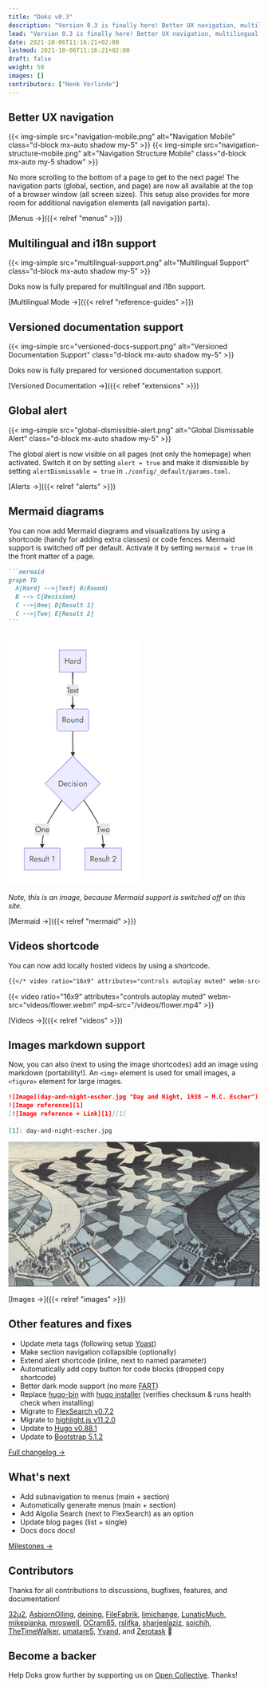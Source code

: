 ```yaml
---
title: "Doks v0.3"
description: "Version 0.3 is finally here! Better UX navigation, multilingual and i18n support, versioned documentation support, dismissible global alert, Mermaid diagrams and visualizations, and more!"
lead: "Version 0.3 is finally here! Better UX navigation, multilingual and i18n support, versioned documentation support, dismissible global alert, Mermaid diagrams and visualizations, and more!"
date: 2021-10-06T11:16:21+02:00
lastmod: 2021-10-06T11:16:21+02:00
draft: false
weight: 50
images: []
contributors: ["Henk Verlinde"]
---
```


## Better UX navigation

{{< img-simple src="navigation-mobile.png" alt="Navigation Mobile" class="d-block mx-auto shadow my-5" >}}
{{< img-simple src="navigation-structure-mobile.png" alt="Navigation Structure Mobile" class="d-block mx-auto my-5 shadow" >}}

No more scrolling to the bottom of a page  to get to the next page! The navigation parts (global, section, and page) are now all available at the top of a browser window (all screen sizes). This setup also provides for more room for additional navigation elements (all navigation parts).

[Menus →]({{< relref "menus" >}})

## Multilingual and i18n support

{{< img-simple src="multilingual-support.png" alt="Multilingual Support" class="d-block mx-auto shadow my-5" >}}

Doks now is fully prepared for multilingual and i18n support.

[Multilingual Mode →]({{< relref "reference-guides" >}})

## Versioned documentation support

{{< img-simple src="versioned-docs-support.png" alt="Versioned Documentation Support" class="d-block mx-auto shadow my-5" >}}

Doks now is fully prepared for versioned documentation support.

[Versioned Documentation →]({{< relref "extensions" >}})

## Global alert

{{< img-simple src="global-dismissible-alert.png" alt="Global Dismissable Alert" class="d-block mx-auto shadow my-5" >}}

The global alert is now visible on all pages (not only the homepage) when activated. Switch it on by setting `alert = true` and make it dismissible by setting `alertDismissable = true` in `./config/_default/params.toml`.

[Alerts →]({{< relref "alerts" >}})

## Mermaid diagrams

You can now add Mermaid diagrams and visualizations by using a shortcode (handy for adding extra classes) or code fences. Mermaid support is switched off per default. Activate it by setting `mermaid = true` in the front matter of a page.

````md
```mermaid
graph TD
  A[Hard] -->|Text| B(Round)
  B --> C{Decision}
  C -->|One| D[Result 1]
  C -->|Two| E[Result 2]
```
````

![Mermaid Code Fences](mermaid-code-fences.png)

_Note, this is an image, because Mermaid support is switched off on this site._

[Mermaid →]({{< relref "mermaid" >}})

## Videos shortcode

You can now add locally hosted videos by using a shortcode.

```md
{{</* video ratio="16x9" attributes="controls autoplay muted" webm-src="videos/flower.webm" mp4-src="videos/flower.mp4" */>}}
```

{{< video ratio="16x9" attributes="controls autoplay muted" webm-src="videos/flower.webm" mp4-src="/videos/flower.mp4" >}}

[Videos →]({{< relref "videos" >}})

## Images markdown support

Now, you can also (next to using the image shortcodes) add an image using markdown (portability!). An `<img>` element is used for small images, a `<figure>` element for large images.

```md
![Image](day-and-night-escher.jpg "Day and Night, 1938 — M.C. Escher")
![Image reference][1]
[![Image reference + Link][1]][1]

[1]: day-and-night-escher.jpg
```

![Image](day-and-night-escher.jpg "Day and Night, 1938 — M.C. Escher")

[Images →]({{< relref "images" >}})

## Other features and fixes

- Update meta tags (following setup [Yoast](https://developer.yoast.com/))
- Make section navigation collapsible (optionally)
- Extend alert shortcode (inline, next to named parameter)
- Automatically add copy button for code blocks (dropped copy shortcode)
- Better dark mode support (no more [FART](https://css-tricks.com/flash-of-inaccurate-color-theme-fart/))
- Replace [hugo-bin](https://github.com/fenneclab/hugo-bin) with [hugo installer](https://github.com/dominique-mueller/hugo-installer) (verifies checksum & runs health check when installing)
- Migrate to [FlexSearch v0.7.2](https://github.com/nextapps-de/flexsearch)
- Migrate to [highlight.js v11.2.0](https://github.com/highlightjs/highlight.js)
- Update to [Hugo v0.88.1](https://gohugo.io/news/0.88.1-relnotes/)
- Update to [Bootstrap 5.1.2](https://blog.getbootstrap.com/2021/10/05/bootstrap-5-1-2/)

[Full changelog →](https://github.com/h-enk/doks/blob/master/CHANGELOG.md)

## What's next

- Add subnavigation to menus (main + section)
- Automatically generate menus (main + section)
- Add Algolia Search (next to FlexSearch) as an option
- Update blog pages (list + single)
- Docs docs docs!

[Milestones →](https://github.com/h-enk/doks/milestones)

## Contributors

Thanks for all contributions to discussions, bugfixes, features, and documentation!

[32u2](https://github.com/32u2), [AsbjornOlling](https://github.com/AsbjornOlling), [deining](https://github.com/deining), [FileFabrik](https://github.com/FileFabrik), [limichange](https://github.com/limichange), [LunaticMuch](https://github.com/LunaticMuch), [mikepianka](https://github.com/mikepianka), [mroswell](https://github.com/mroswell), [OCram85](https://github.com/OCram85), [rslifka](https://github.com/rslifka), [sharjeelaziz](https://github.com/sharjeelaziz), [soichih](https://github.com/soichih), [TheTimeWalker](https://github.com/TheTimeWalker), [umatare5](https://github.com/umatare5), [Yvand](https://github.com/Yvand), and [Zerotask](https://github.com/Zerotask) 💪

## Become a backer

Help Doks grow further by supporting us on [Open Collective](https://opencollective.com/doks). Thanks!
